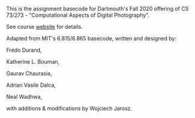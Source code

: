 This is the assignment basecode for Dartmouth's Fall 2020 offering of CS 73/273 - "Computational Aspects of Digital Photography".
 
See course [website](https://canvas.dartmouth.edu/courses/43075) for details.

Adapted from MIT's 6.815/6.865 basecode, written and designed by:

Frédo Durand,

Katherine L. Bouman,

Gaurav Chaurasia,

Adrian Vasile Dalca,

Neal Wadhwa,

with additions & modifications by Wojciech Jarosz.
